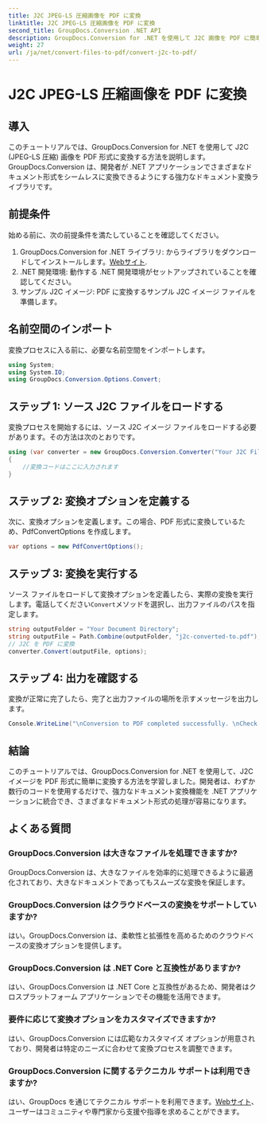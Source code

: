 ```yaml
---
title: J2C JPEG-LS 圧縮画像を PDF に変換
linktitle: J2C JPEG-LS 圧縮画像を PDF に変換
second_title: GroupDocs.Conversion .NET API
description: GroupDocs.Conversion for .NET を使用して J2C 画像を PDF に簡単に変換し、ドキュメント処理プロセスを合理化する方法を学びます。
weight: 27
url: /ja/net/convert-files-to-pdf/convert-j2c-to-pdf/
---
```


# J2C JPEG-LS 圧縮画像を PDF に変換

## 導入
このチュートリアルでは、GroupDocs.Conversion for .NET を使用して J2C (JPEG-LS 圧縮) 画像を PDF 形式に変換する方法を説明します。 GroupDocs.Conversion は、開発者が .NET アプリケーションでさまざまなドキュメント形式をシームレスに変換できるようにする強力なドキュメント変換ライブラリです。
## 前提条件
始める前に、次の前提条件を満たしていることを確認してください。
1.  GroupDocs.Conversion for .NET ライブラリ: からライブラリをダウンロードしてインストールします。[Webサイト](https://releases.groupdocs.com/conversion/net/).
2. .NET 開発環境: 動作する .NET 開発環境がセットアップされていることを確認してください。
3. サンプル J2C イメージ: PDF に変換するサンプル J2C イメージ ファイルを準備します。

## 名前空間のインポート
変換プロセスに入る前に、必要な名前空間をインポートします。
```csharp
using System;
using System.IO;
using GroupDocs.Conversion.Options.Convert;
```
## ステップ 1: ソース J2C ファイルをロードする
変換プロセスを開始するには、ソース J2C イメージ ファイルをロードする必要があります。その方法は次のとおりです。
```csharp
using (var converter = new GroupDocs.Conversion.Converter("Your J2C File Path"))
{
    //変換コードはここに入力されます
}
```
## ステップ 2: 変換オプションを定義する
次に、変換オプションを定義します。この場合、PDF 形式に変換しているため、PdfConvertOptions を作成します。
```csharp
var options = new PdfConvertOptions();
```
## ステップ 3: 変換を実行する
ソース ファイルをロードして変換オプションを定義したら、実際の変換を実行します。電話してください`Convert`メソッドを選択し、出力ファイルのパスを指定します。
```csharp
string outputFolder = "Your Document Directory";
string outputFile = Path.Combine(outputFolder, "j2c-converted-to.pdf");
// J2C を PDF に変換
converter.Convert(outputFile, options);
```
## ステップ 4: 出力を確認する
変換が正常に完了したら、完了と出力ファイルの場所を示すメッセージを出力します。
```csharp
Console.WriteLine("\nConversion to PDF completed successfully. \nCheck output in {0}", outputFolder);
```

## 結論
このチュートリアルでは、GroupDocs.Conversion for .NET を使用して、J2C イメージを PDF 形式に簡単に変換する方法を学習しました。開発者は、わずか数行のコードを使用するだけで、強力なドキュメント変換機能を .NET アプリケーションに統合でき、さまざまなドキュメント形式の処理が容易になります。
## よくある質問
### GroupDocs.Conversion は大きなファイルを処理できますか?
GroupDocs.Conversion は、大きなファイルを効率的に処理できるように最適化されており、大きなドキュメントであってもスムーズな変換を保証します。
### GroupDocs.Conversion はクラウドベースの変換をサポートしていますか?
はい。GroupDocs.Conversion は、柔軟性と拡張性を高めるためのクラウドベースの変換オプションを提供します。
### GroupDocs.Conversion は .NET Core と互換性がありますか?
はい、GroupDocs.Conversion は .NET Core と互換性があるため、開発者はクロスプラットフォーム アプリケーションでその機能を活用できます。
### 要件に応じて変換オプションをカスタマイズできますか?
はい、GroupDocs.Conversion には広範なカスタマイズ オプションが用意されており、開発者は特定のニーズに合わせて変換プロセスを調整できます。
### GroupDocs.Conversion に関するテクニカル サポートは利用できますか?
はい、GroupDocs を通じてテクニカル サポートを利用できます。[Webサイト](https://forum.groupdocs.com/c/conversion/11)、ユーザーはコミュニティや専門家から支援や指導を求めることができます。